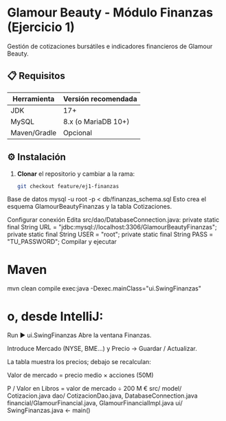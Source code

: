 # Glamour Beauty - Módulo Finanzas (Ejercicio 1)

Gestión de cotizaciones bursátiles e indicadores financieros de Glamour Beauty.

## 📋 Requisitos

| Herramienta | Versión recomendada |
|-------------|---------------------|
| JDK         | 17+                 |
| MySQL       | 8.x (o MariaDB 10+) |
| Maven/Gradle| Opcional            |

## ⚙️ Instalación

1. **Clonar** el repositorio y cambiar a la rama:

   ```bash
   git checkout feature/ej1-finanzas
Base de datos
mysql -u root -p < db/finanzas_schema.sql
Esto crea el esquema GlamourBeautyFinanzas y la tabla Cotizaciones.

Configurar conexión
Edita src/dao/DatabaseConnection.java:
private static final String URL  =
    "jdbc:mysql://localhost:3306/GlamourBeautyFinanzas";
private static final String USER = "root";
private static final String PASS = "TU_PASSWORD";
Compilar y ejecutar
# Maven
mvn clean compile exec:java -Dexec.mainClass="ui.SwingFinanzas"

# o, desde IntelliJ:
Run ▶ ui.SwingFinanzas
Abre la ventana Finanzas.

Introduce Mercado (NYSE, BME…) y Precio → Guardar / Actualizar.

La tabla muestra los precios; debajo se recalculan:

Valor de mercado = precio medio × acciones (50M)

P / Valor en Libros = valor de mercado ÷ 200 M €
src/
  model/    Cotizacion.java
  dao/      CotizacionDao.java, DatabaseConnection.java
  financial/GlamourFinancial.java, GlamourFinancialImpl.java
  ui/       SwingFinanzas.java  ← main()
